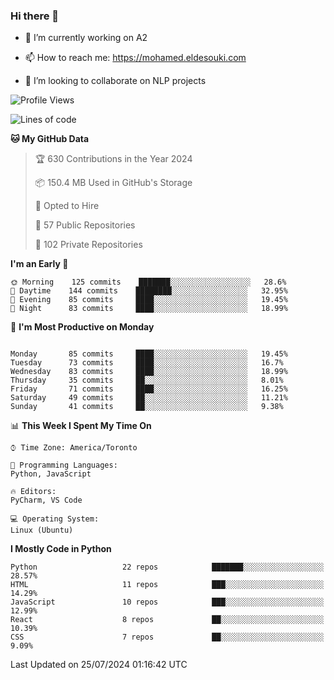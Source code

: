 ### Hi there 👋

<!--
**disooqi/disooqi** is a ✨ _special_ ✨ repository because its `README.md` (this file) appears on your GitHub profile.
-->
- 🔭 I’m currently working on A2
- 📫 How to reach me: https://mohamed.eldesouki.com

- 👯 I’m looking to collaborate on NLP projects
<!--
- 🌱 I’m currently learning Machine Learning
- 🤔 I’m looking for help with ...
- 💬 Ask me about ...

- 😄 Pronouns: ...
- ⚡ Fun fact: ...
-->

<!--START_SECTION:waka-->
![Profile Views](http://img.shields.io/badge/Profile%20Views-509-blue)

![Lines of code](https://img.shields.io/badge/From%20Hello%20World%20I%27ve%20Written-18%20Million%20lines%20of%20code-blue)

**🐱 My GitHub Data** 

> 🏆 630 Contributions in the Year 2024
 > 
> 📦 150.4 MB Used in GitHub's Storage 
 > 
> 💼 Opted to Hire
 > 
> 📜 57 Public Repositories 
 > 
> 🔑 102 Private Repositories  
 > 
**I'm an Early 🐤** 

```text
🌞 Morning    125 commits    ███████░░░░░░░░░░░░░░░░░░   28.6% 
🌆 Daytime    144 commits    ████████░░░░░░░░░░░░░░░░░   32.95% 
🌃 Evening    85 commits     ████░░░░░░░░░░░░░░░░░░░░░   19.45% 
🌙 Night      83 commits     ████░░░░░░░░░░░░░░░░░░░░░   18.99%

```
📅 **I'm Most Productive on Monday** 

```text

Monday       85 commits     ████░░░░░░░░░░░░░░░░░░░░░   19.45% 
Tuesday      73 commits     ████░░░░░░░░░░░░░░░░░░░░░   16.7% 
Wednesday    83 commits     ████░░░░░░░░░░░░░░░░░░░░░   18.99% 
Thursday     35 commits     ██░░░░░░░░░░░░░░░░░░░░░░░   8.01% 
Friday       71 commits     ████░░░░░░░░░░░░░░░░░░░░░   16.25%
Saturday     49 commits     ██░░░░░░░░░░░░░░░░░░░░░░░   11.21% 
Sunday       41 commits     ██░░░░░░░░░░░░░░░░░░░░░░░   9.38%

```


📊 **This Week I Spent My Time On** 

```text
⌚︎ Time Zone: America/Toronto

💬 Programming Languages: 
Python, JavaScript

🔥 Editors: 
PyCharm, VS Code

💻 Operating System: 
Linux (Ubuntu)

```

**I Mostly Code in Python** 

```text
Python                   22 repos            ███████░░░░░░░░░░░░░░░░░░   28.57% 
HTML                     11 repos            ███░░░░░░░░░░░░░░░░░░░░░░   14.29% 
JavaScript               10 repos            ███░░░░░░░░░░░░░░░░░░░░░░   12.99% 
React                    8 repos             ██░░░░░░░░░░░░░░░░░░░░░░░   10.39% 
CSS                      7 repos             ██░░░░░░░░░░░░░░░░░░░░░░░   9.09%

```

<!--
**Timeline**

![Chart not found](https://raw.githubusercontent.com/disooqi/disooqi/master/charts/bar_graph.png) 
-->

 Last Updated on 25/07/2024 01:16:42 UTC
<!--END_SECTION:waka-->

